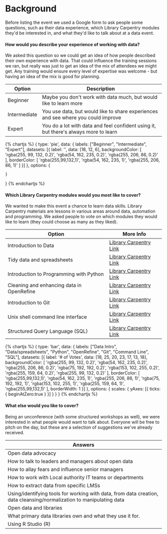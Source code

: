Background
==========

Before listing the event we used a Google form to ask people some questions, such as their data experience, which Library Carpentry modules they'd be interested in, and what they'd like to talk about at a data event.

#### How would you describe your experience of working with data?

We asked this question so we could get an idea of how people described their own experience with data. That could influence the training sessions we ran, but really was just to get an idea of the mix of attendees we might get. Any training would ensure every level of expertise was welcome - but having an idea of the mix is good for planning.

| Option | Description |
| ------ | ----------- |
| Beginner | Maybe you don't work with data much, but would like to learn more |
| Intermediate | You use data, but would like to share experiences and see where you could improve |
| Expert | You do a lot with data and feel confident using it, but there's always more to learn |

{% chartjs %}
{
    type: 'pie',
    data: {
        labels: ["Beginner", "Intermediate", "Expert"],
        datasets: [{
            label: '',
            data: [18, 12, 6],
            backgroundColor: [
                'rgba(255, 99, 132, 0.2)',
                'rgba(54, 162, 235, 0.2)',
                'rgba(255, 206, 86, 0.2)'
            ],
            borderColor: [
                'rgba(255,99,132,1)',
                'rgba(54, 162, 235, 1)',
                'rgba(255, 206, 86, 1)'
            ]
        }]
    },
    options: {

    }
}
{% endchartjs %}


#### Which Library Carpentry modules would you most like to cover?

We wanted to make this event a chance to learn data skills. Library Carpentry materials are lessons in various areas around data, automation and programming. We asked people to vote on which modules they would like to learn (they could choose as many as they liked).

| Option | More Info |
| ------ | --------- |
| Introduction to Data | [Library Carpentry Link](https://data-lessons.github.io/library-data-intro) |
| Tidy data and spreadsheets | [Library Carpentry Link](https://jezcope.github.io/library-spreadsheets) |
| Introduction to Programming with Python | [Library Carpentry Link](https://data-lessons.github.io/library-python-intro/) |
| Cleaning and enhancing data in OpenRefine | [Library Carpentry Link](https://data-lessons.github.io/library-openrefine/) |
| Introduction to Git | [Library Carpentry Link](https://data-lessons.github.io/library-git/) |
| Unix shell command line interface | [Library Carpentry Link](https://data-lessons.github.io/library-shell/) |
| Structured Query Language (SQL) | [Library Carpentry Link](https://data-lessons.github.io/library-sql/) |

{% chartjs %}
{
    type: 'bar',
    data: {
        labels: ["Data Intro", "Data/spreadsheets", "Python", "OpenRefine", "Git", "Command Line", "SQL"],
        datasets: [{
            label: '# of Votes',
            data: [18, 25, 20, 23, 17, 13, 18],
            backgroundColor: [
                'rgba(255, 99, 132, 0.2)',
                'rgba(54, 162, 235, 0.2)',
                'rgba(255, 206, 86, 0.2)',
                'rgba(75, 192, 192, 0.2)',
                'rgba(153, 102, 255, 0.2)',
                'rgba(255, 159, 64, 0.2)',
                'rgba(255, 99, 132, 0.2)'
            ],
            borderColor: [
                'rgba(255,99,132,1)',
                'rgba(54, 162, 235, 1)',
                'rgba(255, 206, 86, 1)',
                'rgba(75, 192, 192, 1)',
                'rgba(153, 102, 255, 1)',
                'rgba(255, 159, 64, 1)',
                'rgba(255,99,132,1)'
            ],
            borderWidth: 1
        }]
    },
    options: {
        scales: {
            yAxes: [{
                ticks: {
                    beginAtZero:true
                }
            }]
        }
    }
}
{% endchartjs %}

#### What else would you like to cover?

Being an unconference (with some structured workshops as well), we were interested in what people would want to talk about. Everyone will be free to pitch on the day, but these are a selection of suggestions we've already received.

| Answers |
| ------- |
| Open data advocacy
| How to talk to leaders and managers about open data |
| How to allay fears and influence senior managers |
| How to work with Local authority IT teams or departments |
| How to extract data from specific LMSs |
| Using/identifying tools for working with data, from data creation, data cleansing/normalization to manipulating data |
| Open data and libraries |
| What primary data libraries own and what they use it for.
| Using R Studio (R) |
